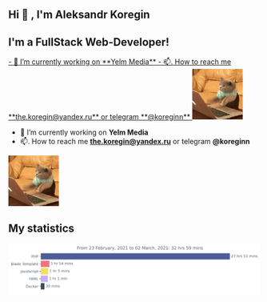 ## Hi 👋 , I'm Aleksandr Koregin

## I'm a FullStack Web-Developer!

<a href="#">
  - 🔭  I’m currently working on **Yelm Media**
  - 📫. How to reach me **the.koregin@yandex.ru** or telegram **@koreginn**
</a>
<a href="#">
  <img src="images/cat.gif" width=20%>
</a>

- 🔭  I’m currently working on **Yelm Media**
- 📫. How to reach me **the.koregin@yandex.ru** or telegram **@koreginn**

<img src="images/cat.gif" width=20%>

## My statistics

<div style="background-color: #ffff;">
  <img src="https://github.com/koreginn/koreginn/blob/main/images/stat.svg" alt="My statistics Wakatime"/>
</div>
